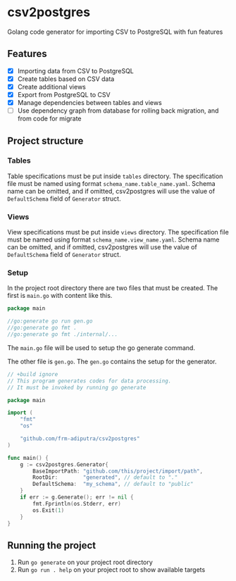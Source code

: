 # csv2postgres

Golang code generator for importing CSV to PostgreSQL with fun features

## Features

- [x] Importing data from CSV to PostgreSQL
- [x] Create tables based on CSV data
- [x] Create additional views
- [x] Export from PostgreSQL to CSV
- [x] Manage dependencies between tables and views
- [ ] Use dependency graph from database for rolling back migration, and from code for migrate

## Project structure

### Tables

Table specifications must be put inside `tables` directory.
The specification file must be named using format `schema_name.table_name.yaml`.
Schema name can be omitted, and if omitted, csv2postgres will use the value of
`DefaultSchema` field of `Generator` struct.

### Views

View specifications must be put inside `views` directory.
The specification file must be named using format `schema_name.view_name.yaml`.
Schema name can be omitted, and if omitted, csv2postgres will use the value of
`DefaultSchema` field of `Generator` struct.

### Setup

In the project root directory there are two files that must be created.
The first is `main.go` with content like this.

```go
package main

//go:generate go run gen.go
//go:generate go fmt .
//go:generate go fmt ./internal/...
```

The `main.go` file will be used to setup the go generate command.

The other file is `gen.go`.
The `gen.go` contains the setup for the generator.

```go
// +build ignore
// This program generates codes for data processing.
// It must be invoked by running go generate

package main

import (
	"fmt"
	"os"

	"github.com/frm-adiputra/csv2postgres"
)

func main() {
	g := csv2postgres.Generator{
		BaseImportPath: "github.com/this/project/import/path",
		RootDir:        "generated", // default to "."
		DefaultSchema:  "my_schema", // default to "public"
	}
	if err := g.Generate(); err != nil {
		fmt.Fprintln(os.Stderr, err)
		os.Exit(1)
	}
}
```

## Running the project

1. Run `go generate` on your project root directory
2. Run `go run . help` on your project root to show available targets
